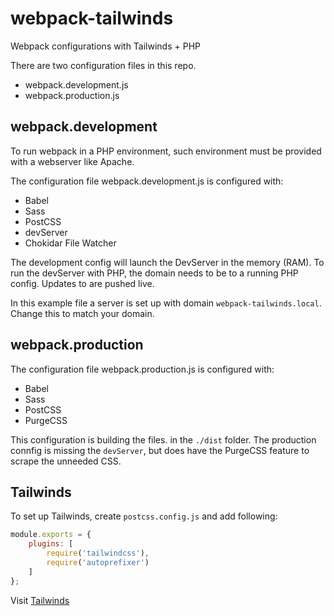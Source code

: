 # webpack-tailwinds


Webpack configurations with Tailwinds + PHP


There are two configuration files in this repo. 

- webpack.development.js
- webpack.production.js


## webpack.development
To run webpack in a PHP environment, such environment must be provided with a webserver like Apache.

The  configuration file webpack.development.js is configured with:

- Babel
- Sass
- PostCSS
- devServer
- Chokidar File Watcher

The development config will launch the DevServer in the memory (RAM). To run the devServer with PHP, the domain needs to be to a running PHP config.
Updates to are pushed live.

In this example file a server is set up with domain `webpack-tailwinds.local`. Change this to match your domain.


## webpack.production
The  configuration file webpack.production.js is configured with:

- Babel
- Sass
- PostCSS
- PurgeCSS

This configuration is building the files. in the `./dist` folder. The production connfig is missing the `devServer`, but does have the PurgeCSS feature to scrape the unneeded CSS.

## Tailwinds
To set up Tailwinds, create `postcss.config.js` and add following:

```js
module.exports = {
    plugins: [
        require('tailwindcss'),
        require('autoprefixer')
    ]
};
```
Visit [Tailwinds](https://tailwindcss.com/)
